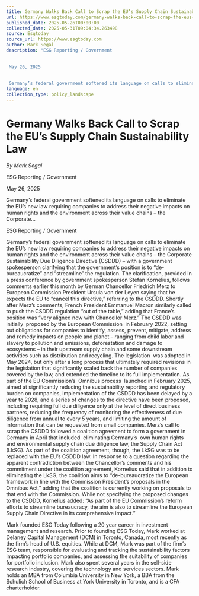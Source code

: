 ```yaml
---
title: Germany Walks Back Call to Scrap the EU’s Supply Chain Sustainability Law
url: https://www.esgtoday.com/germany-walks-back-call-to-scrap-the-eus-supply-chain-sustainability-law/
published_date: 2025-05-26T00:00:00
collected_date: 2025-05-31T09:04:34.263498
source: Esgtoday
source_url: https://www.esgtoday.com
author: Mark Segal
description: "ESG Reporting / Government 
 
 
 May 26, 2025 
 
 
 Germany’s federal government softened its language on calls to eliminate the EU’s new law requiring companies to address their negative impacts on human rights and the environment across their value chains – the Corporate..."
language: en
collection_type: policy_landscape
---
```


# Germany Walks Back Call to Scrap the EU’s Supply Chain Sustainability Law

*By Mark Segal*

ESG Reporting / Government 
 
 
 May 26, 2025 
 
 
 Germany’s federal government softened its language on calls to eliminate the EU’s new law requiring companies to address their negative impacts on human rights and the environment across their value chains – the Corporate...

ESG Reporting / Government

Germany’s federal government softened its language on calls to eliminate the EU’s new law requiring companies to address their negative impacts on human rights and the environment across their value chains – the Corporate Sustainability Due Diligence Directive (CSDDD) – with a government spokesperson clarifying that the government’s position is to “de-bureaucratize” and “streamline” the regulation. 
 The clarification, provided in a press conference by government spokesperson Stefan Kornelius, follows comments earlier this month by German Chancellor Friedrich Merz to European Commission President Ursula von der Leyen saying that he expects the EU to “cancel this directive,” referring to the CSDDD. 
 Shortly after Merz’s comments, French President Emmanuel Macron similarly called to push the CSDDD regulation “out of the table,” adding that France’s position was “very aligned now with Chancellor Merz.” 
 The CSDDD was initially  proposed by the European Commission  in February 2022, setting out obligations for companies to identify, assess, prevent, mitigate, address and remedy impacts on people and planet – ranging from child labor and slavery to pollution and emissions, deforestation and damage to ecosystems – in their upstream supply chain and some downstream activities such as distribution and recycling. 
 The legislation  was adopted in May 2024, but only after a long process that ultimately required revisions in the legislation that significantly scaled back the number of companies covered by the law, and extended the timeline to its full implementation. 
 As part of the EU Commission’s  Omnibus process  launched in February 2025, aimed at significantly reducing the sustainability reporting and regulatory burden on companies, implementation of the CSDDD has been delayed by a year to 2028, and a series of changes to the directive have been proposed, including requiring full due diligence only at the level of direct business partners, reducing the frequency of monitoring the effectiveness of due diligence from annual to every 5 years, and limiting the amount of information that can be requested from small companies. 
 Merz’s call to scrap the CSDDD followed a coalition agreement to form a government in Germany in April that included  eliminating Germany’s  own human rights and environmental supply chain due diligence law, the Supply Chain Act (LkSG). As part of the coalition agreement, though, the LkSG was to be replaced with the EU’s CSDDD law. 
 In response to a question regarding the apparent contradiction between the Chancellor’s comments and his commitment under the coalition agreement, Kornelius said that in addition to eliminating the LkSG, the coalition aims to “de-bureaucratize the European framework in line with the Commission President’s proposals in the Omnibus Act,” adding that the coalition is currently working on proposals to that end with the Commission. 
 While not specifying the proposed changes to the CSDDD, Kornelius added: 
 “As part of the EU Commission’s reform efforts to streamline bureaucracy, the aim is also to streamline the European Supply Chain Directive in its comprehensive impact.”

Mark founded ESG Today following a 20 year career in investment management and research. Prior to founding ESG Today, Mark worked at Delaney Capital Management (DCM) in Toronto, Canada, most recently as the firm’s head of U.S. equities. While at DCM, Mark was part of the firm’s ESG team, responsible for evaluating and tracking the sustainability factors impacting portfolio companies, and assessing the suitability of companies for portfolio inclusion. Mark also spent several years in the sell-side research industry, covering the technology and services sectors. Mark holds an MBA from Columbia University in New York, a BBA from the Schulich School of Business at York University in Toronto, and is a CFA charterholder.